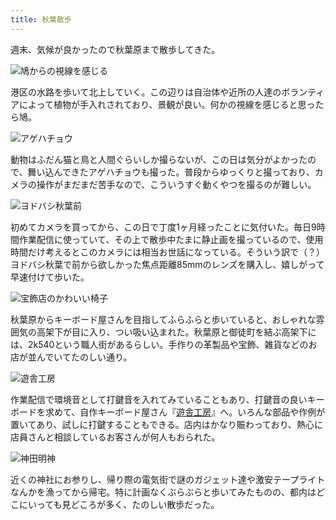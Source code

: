 ```yaml
---
title: 秋葉散歩
---
```

週末、気候が良かったので秋葉原まで散歩してきた。

![](https://lh4.googleusercontent.com/bf16zf1Ru_jFFj8ZZSHVA_J1UurMVyRrK-893paunWopbckEVX8kpw76zYn0pNbKprtOiuhEOgaddhMYMVEeJyR-KLOkSbWA29iikFPCsC4fmsNVi9DZp8H2sDaBfWGfmkOaOOzvsPY7DQ6miw83Pf6ADYFLY55XXCX-PFEMjfwLlqR3GmnwsquQSg "鳩からの視線を感じる")

港区の水路を歩いて北上していく。この辺りは自治体や近所の人達のボランティアによって植物が手入れされており、景観が良い。何かの視線を感じると思ったら鳩。

![](https://lh3.googleusercontent.com/4jFNaJ_zIVZFDI5ZbVIGNSVWSdL7iiqPruh3ydqvIq0-kVeguMToWwwEde-WYqsK0bERAtwkIoqPByg2WBSvDjMwJxbwl7ynIHJEbKrVXXPIxEiC9QzYapjcQTumWtOUn0nJSM7DGDjPAM33QzK5U2VXoVmXpSTfexdLepv74UqZJ8o-n4CzIGcS5w "アゲハチョウ")

動物はふだん猫と鳥と人間ぐらいしか撮らないが、この日は気分がよかったので、舞い込んできたアゲハチョウも撮った。普段からゆっくりと撮っており、カメラの操作がまだまだ苦手なので、こういうすぐ動くやつを撮るのが難しい。

![](https://lh5.googleusercontent.com/ebowFNXeQjmy3GLDQflLLXWfji5oIn6as5SC-PN20eHpXVaFk3lV5JBk8l5-hX4Oig818biIzOsVkw9H9Rt39n6LefzkIS5oDuV0FLIYNqCAwxEUGd7UFFrXWQxpl7sx6ymwxGUH7Vw0FjzP3Tv8ka56tmAafnq7QwKmwLNyhAP9niNjLAYJWb2tIA "ヨドバシ秋葉前")

初めてカメラを買ってから、この日で丁度1ヶ月経ったことに気付いた。毎日9時間作業配信に使っていて、その上で散歩中たまに静止画を撮っているので、使用時間だけ考えるとこのカメラには相当お世話になっている。そういう訳で（？）ヨドバシ秋葉で前から欲しかった焦点距離85mmのレンズを購入し、嬉しがって早速付けて歩いた。

![](https://lh4.googleusercontent.com/YMAP-6XVF0WAUjYg0oj3FoO7zzLnc11Ihz2xIOa0ouc0JMJXlZL2O1-hwYZ6jMyxR3lLpwRD3Zx3JCbUq_hltAIkuToPTBsvptZ33V4kU1PM_A2CnL_JVH7V2TWsz1hYCqiMgn9PWDc9O6MRCcuuooIR3yH-l_Y3xelpcYMyQpTgrGYPv4uPr7QjnQ "宝飾店のかわいい椅子")

秋葉原からキーボード屋さんを目指してふらふらと歩いていると、おしゃれな雰囲気の高架下が目に入り、つい吸い込まれた。秋葉原と御徒町を結ぶ高架下には、2k540という職人街があるらしい。手作りの革製品や宝飾、雑貨などのお店が並んでいてたのしい通り。

![](https://lh3.googleusercontent.com/3MqUlza3yrv3xGMjhk1shZyIOL-YkhaF5NCnOkUZrax91-WzD5tCtBRpZ7_6lKPpR15cTDXXKCDJls8cfFEFYBpI0qyTeBkiSj2RSRD0arLYZPKgTt5TzhrzRZrlu3UPI_9fRPUQ7gGrCPa9CXSGErPSvYyplBDUqCq2SW3JcV1ICTFtA3iEFZtQ8Q "遊舎工房")

作業配信で環境音として打鍵音を入れてみていることもあり、打鍵音の良いキーボードを求めて、自作キーボード屋さん『[遊舎工房](https://yushakobo.jp/)』へ。いろんな部品や作例が置いてあり、試しに打鍵することもできる。店内はかなり賑わっており、熱心に店員さんと相談しているお客さんが何人もおられた。

![](https://lh4.googleusercontent.com/wbo4jehO0xMzGH_-DT039KPMkRhO00gVp0jPNt-2QmUEGI6AEeYba4srfdWKAddN2v8uImJ2I3HoJX9hNJF3lFxl75uhHdLLQJrn0V-cwe9hzQUrQNKKgqs9ohzK780KLUsO3b821a8rEQtocCdPQvvXpuq3A9Vge77v3OmbgcjUxvYV_NgcUzFP8g "神田明神")

近くの神社にお参りし、帰り際の電気街で謎のガジェット達や激安テープライトなんかを漁ってから帰宅。特に計画なくぶらぶらと歩いてみたものの、都内はどこにいっても見どころが多く、たのしい散歩だった。
